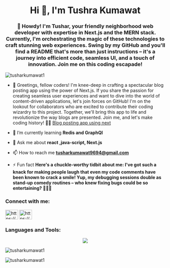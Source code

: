 <h1 align="center">Hi 👋, I'm Tushra Kumawat</h1>
<h3 align="center">👋 Howdy! I'm Tushar, your friendly neighborhood web developer with expertise in Next.js and the MERN stack. Currently, I'm orchestrating the magic of these technologies to craft stunning web experiences. Swing by my GitHub and you'll find a README that's more than just instructions – it's a journey into efficient code, seamless UI, and a touch of innovation. Join me on this coding escapade!</h3>

<p align="left"> <img src="https://komarev.com/ghpvc/?username=tusharkumawat1&label=Profile%20views&color=0e75b6&style=flat" alt="tusharkumawat1" /> </p>

- 🚀 Greetings, fellow coders! I'm knee-deep in crafting a spectacular blog posting app using the power of Next.js. If you share the passion for creating seamless user experiences and want to dive into the world of content-driven applications, let's join forces on GitHub! I'm on the lookout for collaborators who are excited to contribute their coding wizardry to this project. Together, we'll bring this app to life and revolutionize the way blogs are presented. Join me, and let's make coding history! 📝🤝 [Blog posting app using next](https://github.com/TusharKumawat1/Blog-posting-app.git)

- 🌱 I’m currently learning **Redis and GraphQl**

- 💬 Ask me about **react ,java-script, Next.js**

- 📫 How to reach me **tusharkumawat9694@gmail.com**

- ⚡ Fun fact **Here's a chuckle-worthy tidbit about me: I've got such a knack for making people laugh that even my code comments have been known to crack a smile! Yup, my debugging sessions double as stand-up comedy routines – who knew fixing bugs could be so entertaining? 🎤🐛😄**

<h3 align="left">Connect with me:</h3>
<p align="left">
<a href="https://linkedin.com/in/https://www.linkedin.com/in/tushar-kumawat-260935280/" target="blank"><img align="center" src="https://raw.githubusercontent.com/rahuldkjain/github-profile-readme-generator/master/src/images/icons/Social/linked-in-alt.svg" alt="https://www.linkedin.com/in/tushar-kumawat-260935280/" height="30" width="40" /></a>
<a href="https://instagram.com/https://www.instagram.com/tusharkumawat._/" target="blank"><img align="center" src="https://raw.githubusercontent.com/rahuldkjain/github-profile-readme-generator/master/src/images/icons/Social/instagram.svg" alt="https://www.instagram.com/tusharkumawat._/" height="30" width="40" /></a>
</p>

<h3 align="left">Languages and Tools:</h3>
<p align="center">
  <a href="https://skillicons.dev">
    <img src="https://skillicons.dev/icons?i=git,docker,react,nextjs,nodejs,express,css,tailwind,bootstrap,mongodb,redis,javascript,typescript,postman,html" />
  </a>
</p>

<p><img align="center" src="https://github-readme-stats.vercel.app/api/top-langs?username=tusharkumawat1&show_icons=true&locale=en&layout=compact" alt="tusharkumawat1" /></p>

<p><img align="center" src="https://github-readme-streak-stats.herokuapp.com/?user=tusharkumawat1&" alt="tusharkumawat1" /></p>


###
